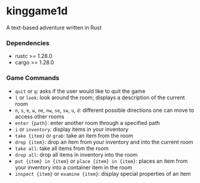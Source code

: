 # kinggame1d
A text-based adventure written in Rust

### Dependencies
* rustc >= 1.28.0
* cargo >= 1.28.0

### Game Commands
* `quit` or `q`: asks if the user would like to quit the game
* `l` or `look`: look around the room; displays a description of the current room
* `n`, `s`, `e`, `w`, `ne`, `nw`, `se`, `sw`, `u`, `d`: different possible directions one can move to access other rooms
* `enter {path}`: enter another room through a specified path
* `i` or `inventory`: display items in your inventory
* `take {item}` or `grab`: take an item from the room
* `drop {item}`: drop an item from your inventory and into the current room
* `take all`: take all items from the room
* `drop all`: drop all items in inventory into the room
* `put {item} in {item}` or `place {item} in {item}`: places an item from your inventory into a container item in the room
* `inspect {item}` or `examine {item}`: display special properties of an item